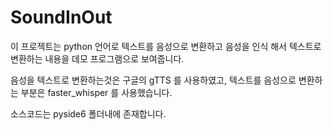 # SoundInOut

이 프로젝트는 python 언어로 텍스트를 음성으로 변환하고 음성을 인식 해서 텍스트로 변환하는 내용을 데모 프로그램으로 보여줍니다.

음성을 텍스트로 변환하는것은 구글의 gTTS 를 사용하였고,
텍스트를 음성으로 변환하는 부분은 faster_whisper 를 사용했습니다.

소스코드는 pyside6 폴더내에 존재합니다.
